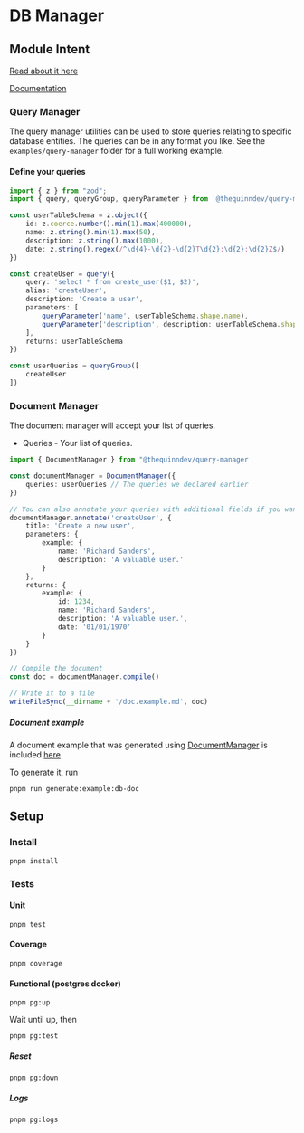 # DB Manager

## Module Intent

[Read about it here](https://github.com/thequinndev/query-manager/blob/main/module-intent.md)

[Documentation](https://github.com/thequinndev/query-manager/wiki#query-manager-documentation)

### Query Manager

The query manager utilities can be used to store queries relating to specific database entities. The queries can be in any format you like. See the `examples/query-manager` folder for a full working example.

#### Define your queries

```typescript
import { z } from "zod";
import { query, queryGroup, queryParameter } from '@thequinndev/query-manager'

const userTableSchema = z.object({
    id: z.coerce.number().min(1).max(400000),
    name: z.string().min(1).max(50),
    description: z.string().max(1000),
    date: z.string().regex(/^\d{4}-\d{2}-\d{2}T\d{2}:\d{2}:\d{2}Z$/)
})

const createUser = query({
    query: 'select * from create_user($1, $2)',
    alias: 'createUser',
    description: 'Create a user',
    parameters: [
        queryParameter('name', userTableSchema.shape.name),
        queryParameter('description', description: userTableSchema.shape.description)
    ],
    returns: userTableSchema
})

const userQueries = queryGroup([
    createUser
])
```

### Document Manager

The document manager will accept your list of queries.

- Queries - Your list of queries.

```typescript
import { DocumentManager } from "@thequinndev/query-manager

const documentManager = DocumentManager({
    queries: userQueries // The queries we declared earlier
})

// You can also annotate your queries with additional fields if you want
documentManager.annotate('createUser', {
    title: 'Create a new user',
    parameters: {
        example: {
            name: 'Richard Sanders',
            description: 'A valuable user.'
        }
    },
    returns: {
        example: {
            id: 1234,
            name: 'Richard Sanders',
            description: 'A valuable user.',
            date: '01/01/1970'
        }
    }
})

// Compile the document
const doc = documentManager.compile()

// Write it to a file
writeFileSync(__dirname + '/doc.example.md', doc)
```

##### Document example

A document example that was generated using [DocumentManager](https://github.com/thequinndev/query-manager/tree/main/examples/query-manager/document/index.ts) is included [here](https://github.com/thequinndev/query-manager/tree/main/examples/query-manager/document/doc.example.md)

To generate it, run

```
pnpm run generate:example:db-doc
```

## Setup

### Install

```
pnpm install
```

### Tests

#### Unit

```
pnpm test
```

#### Coverage

```
pnpm coverage
```

#### Functional (postgres docker)

```
pnpm pg:up
```

Wait until up, then

```
pnpm pg:test
```

##### Reset

```
pnpm pg:down
```

##### Logs

```
pnpm pg:logs
```
